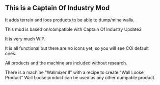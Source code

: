 ## This is a Captain Of Industry Mod 

It adds terrain and loos products to be able to dump/mine walls.

This mod is based on/compatible with Captain Of Industry Update3

It is very much WIP. 

It is all functional but there are no icons yet, so you will see COI default ones.

All products and the machine are included without research.

There is a machine "Wallmixer II" with a recipe to create "Wall Loose Product"
Wall Loose product can be used as any other dumpable product. 
 
